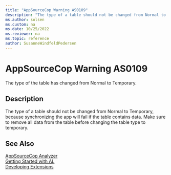 ```yaml
---
title: "AppSourceCop Warning AS0109"
description: "The type of a table should not be changed from Normal to Temporary, because synchronizing the app will fail if the table contains data."
ms.author: solsen
ms.custom: na
ms.date: 10/25/2022
ms.reviewer: na
ms.topic: reference
author: SusanneWindfeldPedersen
---
```

[//]: # (START>DO_NOT_EDIT)
[//]: # (IMPORTANT:Do not edit any of the content between here and the END>DO_NOT_EDIT.)
[//]: # (Any modifications should be made in the .xml files in the ModernDev repo.)
# AppSourceCop Warning AS0109
The type of the table has changed from Normal to Temporary.

## Description
The type of a table should not be changed from Normal to Temporary, because synchronizing the app will fail if the table contains data. Make sure to remove all data from the table before changing the table type to temporary.

[//]: # (IMPORTANT: END>DO_NOT_EDIT)
## See Also  
[AppSourceCop Analyzer](appsourcecop.md)  
[Getting Started with AL](../devenv-get-started.md)  
[Developing Extensions](../devenv-dev-overview.md)  